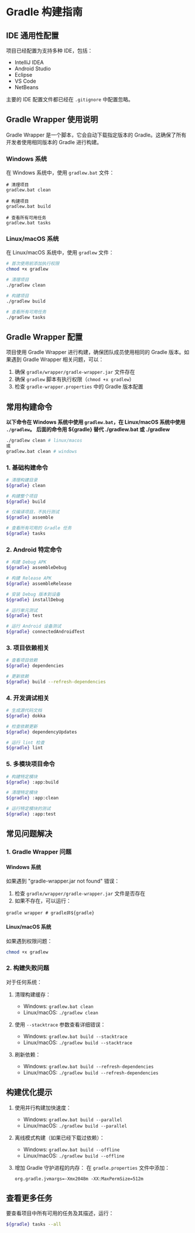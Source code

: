 # Gradle 构建指南

## IDE 通用性配置

项目已经配置为支持多种 IDE，包括：
- IntelliJ IDEA
- Android Studio
- Eclipse
- VS Code
- NetBeans

主要的 IDE 配置文件都已经在 `.gitignore` 中配置忽略。

## Gradle Wrapper 使用说明

Gradle Wrapper 是一个脚本，它会自动下载指定版本的 Gradle。这确保了所有开发者使用相同版本的 Gradle 进行构建。

### Windows 系统
在 Windows 系统中，使用 `gradlew.bat` 文件：
```batch
# 清理项目
gradlew.bat clean

# 构建项目
gradlew.bat build

# 查看所有可用任务
gradlew.bat tasks
```

### Linux/macOS 系统
在 Linux/macOS 系统中，使用 `gradlew` 文件：
```bash
# 首次使用前添加执行权限
chmod +x gradlew

# 清理项目
./gradlew clean

# 构建项目
./gradlew build

# 查看所有可用任务
./gradlew tasks
```

## Gradle Wrapper 配置

项目使用 Gradle Wrapper 进行构建，确保团队成员使用相同的 Gradle 版本。如果遇到 Gradle Wrapper 相关问题，可以：

1. 确保 `gradle/wrapper/gradle-wrapper.jar` 文件存在
2. 确保 `gradlew` 脚本有执行权限（`chmod +x gradlew`）
3. 检查 `gradle-wrapper.properties` 中的 Gradle 版本配置


## 常用构建命令

**以下命令在 Windows 系统中使用 `gradlew.bat`，在 Linux/macOS 系统中使用 `./gradlew`。**
**后面的命令用 ${gradle} 替代 ./gradlew.bat 或 ./gradlew**
```bash
./gradlew clean # linux/macos
或
gradlew.bat clean # windows
```
### 1. 基础构建命令
```bash
# 清理构建目录
${gradle} clean

# 构建整个项目
${gradle} build

# 仅编译项目，不执行测试
${gradle} assemble

# 查看所有可用的 Gradle 任务
${gradle} tasks
```

### 2. Android 特定命令
```bash
# 构建 Debug APK
${gradle} assembleDebug

# 构建 Release APK
${gradle} assembleRelease

# 安装 Debug 版本到设备
${gradle} installDebug

# 运行单元测试
${gradle} test

# 运行 Android 设备测试
${gradle} connectedAndroidTest
```

### 3. 项目依赖相关
```bash
# 查看项目依赖
${gradle} dependencies

# 更新依赖
${gradle} build --refresh-dependencies
```

### 4. 开发调试相关
```bash
# 生成源代码文档
${gradle} dokka

# 检查依赖更新
${gradle} dependencyUpdates

# 运行 lint 检查
${gradle} lint
```

### 5. 多模块项目命令
```bash
# 构建特定模块
${gradle} :app:build

# 清理特定模块
${gradle} :app:clean

# 运行特定模块的测试
${gradle} :app:test
```

## 常见问题解决

### 1. Gradle Wrapper 问题

#### Windows 系统
如果遇到 "gradle-wrapper.jar not found" 错误：
1. 检查 `gradle/wrapper/gradle-wrapper.jar` 文件是否存在
2. 如果不存在，可以运行：
```batch
gradle wrapper # gradle非${gradle}
```

#### Linux/macOS 系统
如果遇到权限问题：
```bash
chmod +x gradlew
```

### 2. 构建失败问题

对于任何系统：
1. 清理构建缓存：
   - Windows: `gradlew.bat clean`
   - Linux/macOS: `./gradlew clean`

2. 使用 `--stacktrace` 参数查看详细错误：
   - Windows: `gradlew.bat build --stacktrace`
   - Linux/macOS: `./gradlew build --stacktrace`

3. 刷新依赖：
   - Windows: `gradlew.bat build --refresh-dependencies`
   - Linux/macOS: `./gradlew build --refresh-dependencies`

## 构建优化提示

1. 使用并行构建加快速度：
   - Windows: `gradlew.bat build --parallel`
   - Linux/macOS: `./gradlew build --parallel`

2. 离线模式构建（如果已经下载过依赖）：
   - Windows: `gradlew.bat build --offline`
   - Linux/macOS: `./gradlew build --offline`

3. 增加 Gradle 守护进程的内存：
   在 `gradle.properties` 文件中添加：
   ```properties
   org.gradle.jvmargs=-Xmx2048m -XX:MaxPermSize=512m
   ```

## 查看更多任务

要查看项目中所有可用的任务及其描述，运行：
```bash
${gradle} tasks --all
``` 